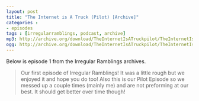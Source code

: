 ```yaml
---
layout: post
title: "The Internet is A Truck (Pilot) [Archive]"
categories : 
- episodes
tags : [irregularramblings, podcast, archive]
mp3: http://archive.org/download/TheInternetIsATruckpilot/TheInternetIsATruckpilotS01e01.mp3
ogg: http://archive.org/download/TheInternetIsATruckpilot/TheInternetIsATruckpilotS01e01.ogg
---
```

Below is episode 1 from the Irregular Ramblings archives.

> Our first episode of Irregular Ramblings! It was a little rough but we enjoyed it and hope you do too! Also this is our Pilot Episode so we messed up a couple times (mainly me) and are not preforming at our best. It should get better over time though!